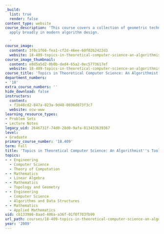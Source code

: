 ```yaml
---
_build:
  list: true
  render: false
content_type: website
course_description: 'This course covers a collection of geometric techniques that
  apply broadly in modern algorithm design.

  '
course_image:
  content: 3f0c1f66-fea1-cf2d-46ee-60f02b2422d3
  website: 18-409-topics-in-theoretical-computer-science-an-algorithmists-toolkit-fall-2009
course_image_thumbnail:
  content: e8d5a5d2-0b0b-ded4-65a2-0ec5773617ef
  website: 18-409-topics-in-theoretical-computer-science-an-algorithmists-toolkit-fall-2009
course_title: 'Topics in Theoretical Computer Science: An Algorithmist''s Toolkit'
department_numbers:
- '18'
extra_course_numbers: ''
hide_download: false
instructors:
  content:
  - f1b48cd2-847a-023a-9d48-0696d873f3c7
  website: ocw-www
learning_resource_types:
- Problem Sets
- Lecture Notes
legacy_uid: 2646731f-74d0-28d0-9afa-813433639367
level:
- Graduate
primary_course_number: '18.409'
term: Fall
title: 'Topics in Theoretical Computer Science: An Algorithmist''s Toolkit'
topics:
- - Engineering
  - Computer Science
  - Theory of Computation
- - Mathematics
  - Linear Algebra
- - Mathematics
  - Topology and Geometry
- - Engineering
  - Computer Science
  - Algorithms and Data Structures
- - Mathematics
  - Applied Mathematics
uid: cb133986-8aad-406a-a36f-01f0f703fb99
url_path: courses/18-409-topics-in-theoretical-computer-science-an-algorithmists-toolkit-fall-2009
year: '2009'
---
```

